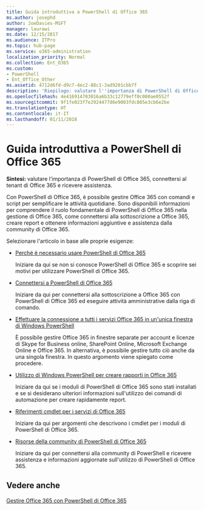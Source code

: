```yaml
---
title: Guida introduttiva a PowerShell di Office 365
ms.author: josephd
author: JoeDavies-MSFT
manager: laurawi
ms.date: 12/15/2017
ms.audience: ITPro
ms.topic: hub-page
ms.service: o365-administration
localization_priority: Normal
ms.collection: Ent_O365
ms.custom:
- PowerShell
- Ent_Office_Other
ms.assetid: 4712d6fd-d9c7-4ec2-88c1-3ad9201cbb7f
description: 'Riepilogo: valutare l''importanza di PowerShell di Office 365, connettersi al tenant di Office 365 e ricevere assistenza.'
ms.openlocfilehash: 4e416914703016a6b33c12779eff0c080ae0552f
ms.sourcegitcommit: 9f1fe023f7e2924477d6e9003fdc805e3cb6e2be
ms.translationtype: HT
ms.contentlocale: it-IT
ms.lasthandoff: 01/11/2018
---
```

# <a name="getting-started-with-office-365-powershell"></a>Guida introduttiva a PowerShell di Office 365

 **Sintesi:** valutare l'importanza di PowerShell di Office 365, connettersi al tenant di Office 365 e ricevere assistenza.
  
Con PowerShell di Office 365, è possibile gestire Office 365 con comandi e script per semplificare le attività quotidiane. Sono disponibili informazioni per comprendere il ruolo fondamentale di PowerShell di Office 365 nella gestione di Office 365, come connettersi alla sottoscrizione a Office 365, creare report e ottenere informazioni aggiuntive e assistenza dalla community di Office 365.
  
Selezionare l'articolo in base alle proprie esigenze:
  
- [Perché è necessario usare PowerShell di Office 365](why-you-need-to-use-office-365-powershell.md)
    
    Iniziare da qui se non si conosce PowerShell di Office 365 e scoprire sei motivi per utilizzare PowerShell di Office 365. 
    
- [Connettersi a PowerShell di Office 365](connect-to-office-365-powershell.md)
    
    Iniziare da qui per connettersi alla sottoscrizione a Office 365 con PowerShell di Office 365 ed eseguire attività amministrative dalla riga di comando.
    
- [Effettuare la connessione a tutti i servizi Office 365 in un'unica finestra di Windows PowerShell](connect-to-all-office-365-services-in-a-single-windows-powershell-window.md)
    
    È possibile gestire Office 365 in finestre separate per account e licenze di Skype for Business online, SharePoint Online, Microsoft Exchange Online e Office 365. In alternativa, è possibile gestire tutto ciò anche da una singola finestra. In questo argomento viene spiegato come procedere.
    
- [Utilizzo di Windows PowerShell per creare rapporti in Office 365](use-windows-powershell-to-create-reports-in-office-365.md)
    
    Iniziare da qui se i moduli di PowerShell di Office 365 sono stati installati e se si desiderano ulteriori informazioni sull'utilizzo dei comandi di automazione per creare rapidamente report. 
    
- [Riferimenti cmdlet per i servizi di Office 365](cmdlet-references-for-office-365-services.md)
    
    Iniziare da qui per argomenti che descrivono i cmdlet per i moduli di PowerShell di Office 365.
    
- [Risorse della community di PowerShell di Office 365](office-365-powershell-community-resources.md)
    
    Iniziare da qui per connettersi alla community di PowerShell e ricevere assistenza e informazioni aggiornate sull'utilizzo di PowerShell di Office 365.
    
## <a name="see-also"></a>Vedere anche

#### 

[Gestire Office 365 con PowerShell di Office 365](manage-office-365-with-office-365-powershell.md)

